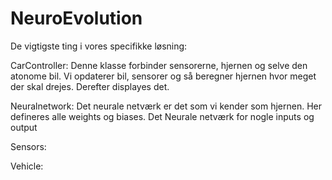 # NeuroEvolution

De vigtigste ting i vores specifikke løsning:


CarController: 
Denne klasse forbinder sensorerne, hjernen og selve den atonome bil.
Vi opdaterer bil, sensorer og så beregner hjernen hvor meget der skal drejes. Derefter displayes det. 


Neuralnetwork:
Det neurale netværk er det som vi kender som hjernen.
Her defineres alle weights og biases. 
Det Neurale netværk for nogle inputs og output

Sensors:


Vehicle:

